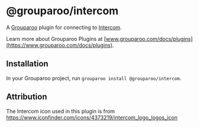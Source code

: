 # @grouparoo/intercom

A [Grouparoo](https://www.grouparoo.com) plugin for connecting to [Intercom](https://www.intercom.com/).

Learn more about Grouparoo Plugins at [www.grouparoo.com/docs/plugins](https://www.grouparoo.com/docs/plugins).

## Installation

In your Grouparoo project, run `grouparoo install @grouparoo/intercom`.

## Attribution

The Intercom icon used in this plugin is from https://www.iconfinder.com/icons/4373219/intercom_logo_logos_icon
